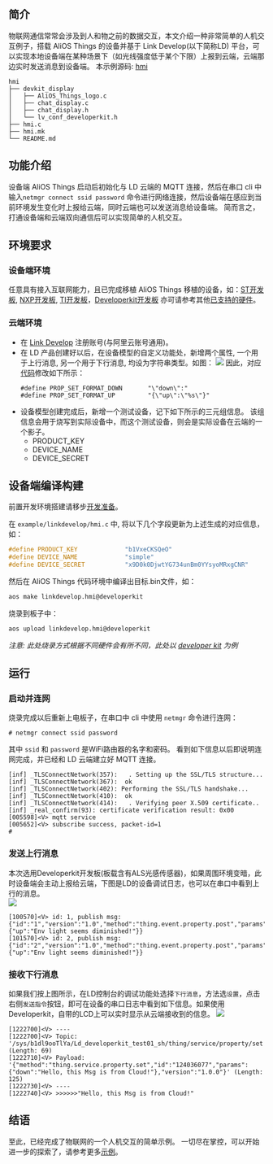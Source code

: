 ## 简介

物联网通信常常会涉及到人和物之前的数据交互，本文介绍一种非常简单的人机交互例子，搭载 AliOS Things 的设备并基于 Link Develop(以下简称LD) 平台，可以实现本地设备端在某种场景下（如光线强度低于某个下限）上报到云端，云端那边实时发送消息到设备端。
本示例源码: [hmi](https://github.com/alibaba/AliOS-Things/tree/developer/example/linkdevelop/hmi)
```
hmi
├── devkit_display
│   ├── AliOS_Things_logo.c
│   ├── chat_display.c
│   ├── chat_display.h
│   └── lv_conf_developerkit.h
├── hmi.c
├── hmi.mk
└── README.md
```

## 功能介绍

设备端 AliOS Things 启动后初始化与 LD 云端的 MQTT 连接，然后在串口 cli 中输入`netmgr connect ssid password` 命令进行网络连接，然后设备端在感应到当前环境发生变化时上报给云端，同时云端也可以发送消息给设备端。
简而言之，打通设备端和云端双向通信后可以实现简单的人机交互。

## 环境要求

### 设备端环境
任意具有接入互联网能力，且已完成移植 AliOS Things 移植的设备，如：[ST开发板](https://linkdevelop.aliyun.com/device-doc#dev-st-guide.html), [NXP开发板](https://linkdevelop.aliyun.com/device-doc#dev-nxp-guide.html), [TI开发板](https://linkdevelop.aliyun.com/device-doc#dev-ti-guide.html)，[Developerkit开发板](http://aliosthings.io/#/developerkit)
亦可请参考其他[已支持的硬件](https://github.com/alibaba/AliOS-Things/tree/master/board)。

### 云端环境

* 在 [Link Develop](https://linkdevelop.aliyun.com) 注册账号(与阿里云账号通用)。
* 在 LD 产品创建好以后，在设备模型的自定义功能处，新增两个属性, 一个用于上行消息, 另一个用于下行消息, 均设为字符串类型。如图：
![](https://img.alicdn.com/tfs/TB1zaWLJ7KWBuNjy1zjXXcOypXa-2570-1540.png)
因此，对应[代码](https://github.com/alibaba/AliOS-Things/tree/developer/example/linkdevelop/hmi/hmi.c)修改如下所示：
    ```
  #define PROP_SET_FORMAT_DOWN       "\"down\":"
  #define PROP_SET_FORMAT_UP         "{\"up\":\"%s\"}"
    ```
* 设备模型创建完成后，新增一个测试设备，记下如下所示的三元组信息。
  该组信息会用于烧写到实际设备中，而这个测试设备，则会是实际设备在云端的一个影子。
	* PRODUCT_KEY
	* DEVICE_NAME
	* DEVICE_SECRET


## 设备端编译构建

前置开发环境搭建请移步[开发准备](https://linkdevelop.aliyun.com/device-doc#dev-prepare.html)。

在 `example/linkdevelop/hmi.c` 中, 将以下几个字段更新为上述生成的对应信息，如：
```c
#define PRODUCT_KEY             "b1VxeCKSQeO"
#define DEVICE_NAME             "simple"
#define DEVICE_SECRET           "x9D0k0DjwtYG734unBm0YYsyoMRxgCNR"
```

然后在 AliOS Things 代码环境中编译出目标.bin文件，如：
```sh
aos make linkdevelop.hmi@developerkit
```
烧录到板子中：
```sh
aos upload linkdevelop.hmi@developerkit
```
_注意: 此处烧录方式根据不同硬件会有所不同，此处以 [developer kit](https://github.com/alibaba/AliOS-Things/tree/developer/board/developerkit) 为例_

## 运行

### 启动并连网
烧录完成以后重新上电板子，在串口中 cli 中使用 `netmgr` 命令进行连网：
```
# netmgr connect ssid password
```
其中 `ssid` 和 `password` 是WiFi路由器的名字和密码。
看到如下信息以后即说明连网完成，并已经和 LD 云端建立好 MQTT 连接。
```
[inf] _TLSConnectNetwork(357):   . Setting up the SSL/TLS structure...
[inf] _TLSConnectNetwork(367):  ok
[inf] _TLSConnectNetwork(402): Performing the SSL/TLS handshake...
[inf] _TLSConnectNetwork(410):  ok
[inf] _TLSConnectNetwork(414):   . Verifying peer X.509 certificate..
[inf] _real_confirm(93): certificate verification result: 0x00
[005598]<V> mqtt service
[005652]<V> subscribe success, packet-id=1
# 
```

### 发送上行消息

本次选用Developerkit开发板(板载含有ALS光感传感器)，如果周围环境变暗，此时设备端会主动上报给云端，下图是LD的设备调试日志，也可以在串口中看到上行的消息。  
![](https://img.alicdn.com/tfs/TB1.164X9zqK1RjSZPcXXbTepXa-1699-448.png)  
```
[100570]<V> id: 1, publish msg: {"id":"1","version":"1.0","method":"thing.event.property.post","params":{"up":"Env light seems diminished!"}}
[101570]<V> id: 2, publish msg: {"id":"2","version":"1.0","method":"thing.event.property.post","params":{"up":"Env light seems diminished!"}}
```

### 接收下行消息
如果我们按上图所示，在LD控制台的调试功能处选择`下行消息`，方法选`设置`，点击右侧`发送指令`按钮，即可在设备的串口日志中看到如下信息。如果使用Developerkit，自带的LCD上可以实时显示从云端接收到的信息。
![](https://img.alicdn.com/tfs/TB1.164X9zqK1RjSZPcXXbTepXa-1699-448.png)
```
[1222700]<V> ----
[1222700]<V> Topic: '/sys/b1dl9ooTlYa/Ld_developerkit_test01_sh/thing/service/property/set' (Length: 69)
[1222710]<V> Payload: '{"method":"thing.service.property.set","id":"124036077","params":{"down":"Hello, this Msg is from Cloud!"},"version":"1.0.0"}' (Length: 125)
[1222730]<V> ----
[1222740]<V> >>>>>>"Hello, this Msg is from Cloud!"
```

## 结语
至此，已经完成了物联网的一个人机交互的简单示例。
一切尽在掌控，可以开始进一步的探索了，请参考更多[示例](https://github.com/alibaba/AliOS-Things/tree/master/example)。
